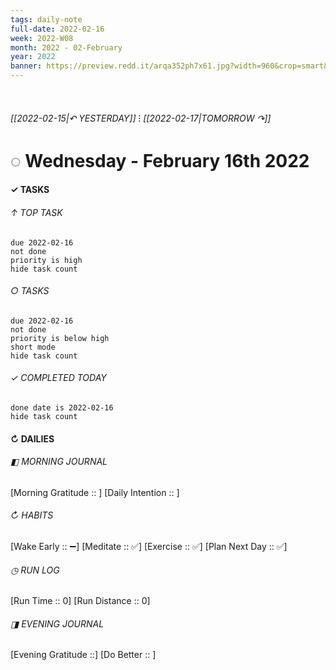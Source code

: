 ```yaml
---
tags: daily-note
full-date: 2022-02-16
week: 2022-W08
month: 2022 - 02-February
year: 2022
banner: https://preview.redd.it/arqa352ph7x61.jpg?width=960&crop=smart&auto=webp&s=84f9245d607b029667d5bfc4abf36547fc6213de
---
```

⠀
###### [[2022-02-15|↶ YESTERDAY]] ⁝ [[2022-02-17|TOMORROW ↷]]
# ◌ Wednesday -  February 16th 2022
#### ✓  TASKS

######  ↑ TOP TASK
```tasks
due 2022-02-16
not done
priority is high
hide task count
```
###### ○ TASKS
```tasks
due 2022-02-16
not done
priority is below high
short mode
hide task count
```
###### ✓ COMPLETED TODAY
```tasks
done date is 2022-02-16
hide task count
```
####  ↻ DAILIES

###### ◧ MORNING JOURNAL
[Morning Gratitude :: ]
[Daily Intention :: ]

###### ↻ HABITS
[Wake Early :: ➖]
[Meditate :: ✅]
[Exercise :: ✅]
[Plan Next Day :: ✅]

###### ◷ RUN LOG
[Run Time :: 0]
[Run Distance :: 0]

###### ◨ EVENING JOURNAL
[Evening Gratitude ::]
[Do Better :: ]